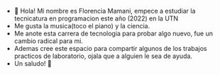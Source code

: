 - 👋 Hola! Mi nombre es Florencia Mamani, empece a estudiar la tecnicatura en programacion este año (2022) en la UTN
- Me gusta la musica(toco el piano) y la ciencia.
- Me anote esta carrera de tecnologia para probar algo nuevo, fue un cambio radical para mi. 
- Ademas cree este espacio para compartir algunos de los trabajos practicos de laboratorio, ojala que a alguien le sea de ayuda.
- Un saludo! 💞️

